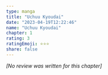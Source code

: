 ```yaml
---
type: manga
title: "Uchuu Kyoudai"
date: "2023-04-19T12:22:46"
name: "Uchuu Kyoudai"
chapter: 1
rating: 3
ratingEmoji: ⭐️⭐️⭐️
share: false
---
```


_[No review was written for this chapter]_
